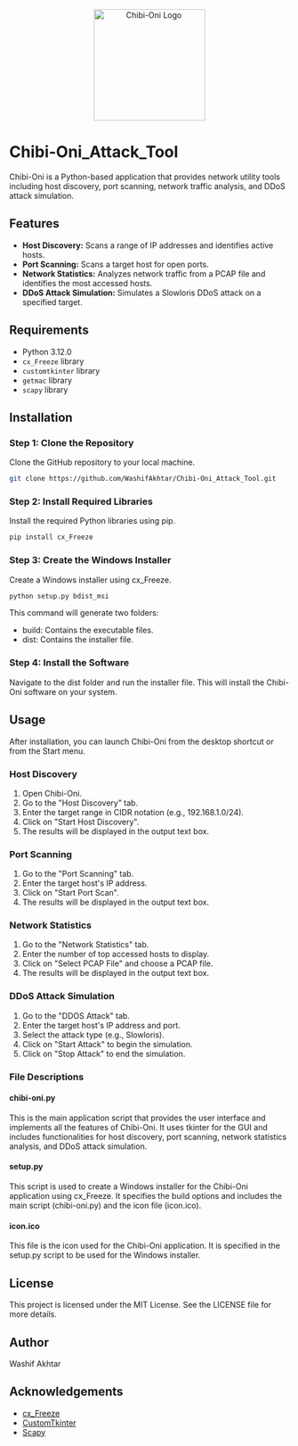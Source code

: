 <div align="center">
  <img src="./icon.ico" alt="Chibi-Oni Logo" width="200">
</div>

# Chibi-Oni_Attack_Tool

Chibi-Oni is a Python-based application that provides network utility tools including host discovery, port scanning, network traffic analysis, and DDoS attack simulation.

## Features

- **Host Discovery:** Scans a range of IP addresses and identifies active hosts.
- **Port Scanning:** Scans a target host for open ports.
- **Network Statistics:** Analyzes network traffic from a PCAP file and identifies the most accessed hosts.
- **DDoS Attack Simulation:** Simulates a Slowloris DDoS attack on a specified target.

## Requirements

- Python 3.12.0
- `cx_Freeze` library
- `customtkinter` library
- `getmac` library
- `scapy` library

## Installation

### Step 1: Clone the Repository

Clone the GitHub repository to your local machine.

```bash
git clone https://github.com/WashifAkhtar/Chibi-Oni_Attack_Tool.git
```
### Step 2: Install Required Libraries

Install the required Python libraries using pip.

```bash
pip install cx_Freeze 
```

### Step 3: Create the Windows Installer

Create a Windows installer using cx_Freeze.

```bash
python setup.py bdist_msi
```

This command will generate two folders:

- build: Contains the executable files.
- dist: Contains the installer file.

### Step 4: Install the Software

Navigate to the dist folder and run the installer file. This will install the Chibi-Oni software on your system.


## Usage

After installation, you can launch Chibi-Oni from the desktop shortcut or from the Start menu.

### Host Discovery
1. Open Chibi-Oni.
2. Go to the "Host Discovery" tab.
3. Enter the target range in CIDR notation (e.g., 192.168.1.0/24).
4. Click on "Start Host Discovery".
5. The results will be displayed in the output text box.

### Port Scanning
1. Go to the "Port Scanning" tab.
2. Enter the target host's IP address. 
3. Click on "Start Port Scan".
4. The results will be displayed in the output text box.

### Network Statistics
1. Go to the "Network Statistics" tab. 
2. Enter the number of top accessed hosts to display. 
3. Click on "Select PCAP File" and choose a PCAP file.
4. The results will be displayed in the output text box.

### DDoS Attack Simulation
1. Go to the "DDOS Attack" tab.
2. Enter the target host's IP address and port.
3. Select the attack type (e.g., Slowloris).
4. Click on "Start Attack" to begin the simulation.
5. Click on "Stop Attack" to end the simulation.

### File Descriptions

#### chibi-oni.py
This is the main application script that provides the user interface and implements all the features of Chibi-Oni. It uses tkinter for the GUI and includes functionalities for host discovery, port scanning, network statistics analysis, and DDoS attack simulation.

#### setup.py
This script is used to create a Windows installer for the Chibi-Oni application using cx_Freeze. It specifies the build options and includes the main script (chibi-oni.py) and the icon file (icon.ico).

#### icon.ico
This file is the icon used for the Chibi-Oni application. It is specified in the setup.py script to be used for the Windows installer.

## License
This project is licensed under the MIT License. See the LICENSE file for more details.

## Author
Washif Akhtar

## Acknowledgements
- [cx_Freeze](https://github.com/marcelotduarte/cx_Freeze)
- [CustomTkinter](https://github.com/TomSchimansky/CustomTkinter)
- [Scapy](https://scapy.net/)

